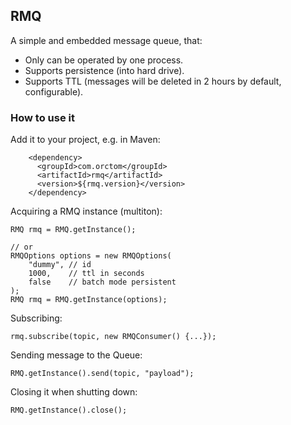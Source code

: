 ## RMQ

A simple and embedded message queue, that:

 * Only can be operated by one process.
 * Supports persistence (into hard drive).
 * Supports TTL (messages will be deleted in 2 hours by default, configurable).

### How to use it

Add it to your project, e.g. in Maven:
```
    <dependency>
      <groupId>com.orctom</groupId>
      <artifactId>rmq</artifactId>
      <version>${rmq.version}</version>
    </dependency>
```

Acquiring a RMQ instance (multiton):
```
RMQ rmq = RMQ.getInstance();

// or
RMQOptions options = new RMQOptions(
    "dummy", // id
    1000,    // ttl in seconds
    false    // batch mode persistent
);
RMQ rmq = RMQ.getInstance(options);
```

Subscribing:
```
rmq.subscribe(topic, new RMQConsumer() {...});
```

Sending message to the Queue:
```
RMQ.getInstance().send(topic, "payload");
```

Closing it when shutting down:
```
RMQ.getInstance().close();
```
